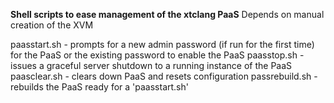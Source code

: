 **Shell scripts to ease management of the xtclang PaaS**
Depends on manual creation of the XVM 

paasstart.sh - prompts for a new admin password (if run for the first time) for the PaaS or the existing password to enable the PaaS
paasstop.sh - issues a graceful server shutdown to a running instance of the PaaS
paasclear.sh - clears down PaaS and resets configuration
passrebuild.sh - rebuilds the PaaS ready for a 'paasstart.sh'

